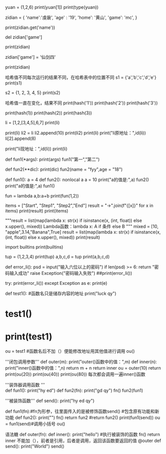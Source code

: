 yuan = (1,2,6)
print(yuan[1])
print(type(yuan))

zidian = { 'name':'虔扆',
           'age' : '19',
           'home': '黄山',
           'game': 'mc',
    }

print(zidian.get('name'))

del zidian['game']

print(zidian)

zidian['game'] = '仙剑四'

print(zidian)

哈希值不同每次运行的结果不同，在哈希表中的位置不同
s1 = {'a','b','c','d','e'}
print(s1)


s2 = {1, 2, 3, 4, 5}
print(s2)

哈希值一直在变化，结果不同
print(hash('1'))
print(hash('2'))
print(hash('3'))

print(hash(1))
print(hash(2))
print(hash(3))


li = [1,2,[3,4,5],6,7]
print(li)

print(li)
li2 = li
li2.append(10)
print(li2)
print(li)
print("li原地址：",id(li))
li[2].append(8)

print("li现地址：",id(li))
print(li)

def fun1(*args):
    print(args)
fun1("第一","第二")

def fun2(**dic):
    print(dic)
fun2(name = "fyy",age = "18")

def fun1():
    a = 4
    def fun2():
        nonlocal a
        a = 10
        print("a的值是:",a)
    fun2()
    print("a的值是:",a)
fun1()

fun = lambda a,b:a+b
print(fun(1,2))
    
items = ["Start", "Step1", "Step2","End"]
result = "->".join(f"{[x]}" for x in items)
print(result)
print(items)

"""result = list(map(lambda x: str(x) if isinstance(x, (int, float)) else x.upper(), mixed))
   Lambda函数：lambda x: A if 条件 else B
"""
mixed = [10, "apple",3.14,"Banana",True]
result = list(map(lambda x: str(x) if isinstance(x, (int, float)) else x.upper(), mixed))
print(result)

import builtins
print(builtins)

tup = (1,2,3,4)
print(tup)
a,b,c,d = tup
print(a,b,c,d)


def error_li():
    psd = input("输入六位以上的密码")
    if len(psd) >= 6:
        return "密码输入成功"
    raise Exception("密码输入失败")
##print(error_li())

try:
    print(error_li())
except Exception as e:
    print(e)


def test1(): #函数名只是储存内容的地址
    print("luck qy")
# test1()
# print(test1)
ou = test1 #函数名后不加（）便能修改地址用其他值进行调用
ou()

'''闭包调用参数'''
def outer(m):
    print("outer()函数中的值：",m)
    def inner(n):
        print("inner()函数中的值：",n)
        return m + n
    return inner
ou = outer(10)
return
print(ou(20))
print(ou(40))
print(ou(80))
每次都会调用一遍inner()函数

'''装饰器调用函数 '''     
def fun1():
    print("hy ed")
def fun2(fn):
    print("gd qy")
    fn()
fun2(fun1)

'''被装饰函数'''
def send():
    print("hy ed qy")

def fun1(fn):#fn为形参，往里面传入的是被修饰函数send()
    #包含原有功能和新功能
    def fun2():
        print("")
        fn()
    return fun2 #return fun2()
print(fun1(send))
ou = fun1(send)#调用小括号
ou()

语法糖
def outer(fn):
    def inner():
        print("hello")
        #执行被装饰的函数
        fn()
    return inner
不能加（），前者是引用，后者是调用，返回该函数要返回的值
@outer
def send():
    print("World")
send()
